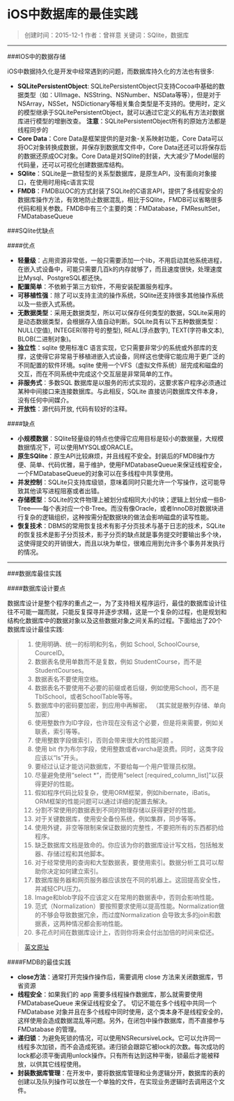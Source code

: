 # iOS中数据库的最佳实践
> 创建时间：2015-12-1 
> 作者：曾祥意
> 关键词：SQlite，数据库  

----------


###IOS中的数据存储

iOS中数据持久化是开发中经常遇到的问题，而数据库持久化的方法也有很多:

- **SQLitePersistentObject**: SQLitePersistentObject只支持Cocoa中基础的数据类型（如：UIImage、NSString、NSNumber、NSData等等），但是对于NSArray，NSSet，NSDictionary等相关集合类型是不支持的。使用时，定义的模型继承于SQLitePersistentObject，就可以通过它定义的私有方法对数据库进行模型的增删改查。
**注意**：SQLitePersistentObject所有的原始方法都是线程同步的
- **Core Data**：Core Data是框架提供的是对象-关系映射功能，Core Data可以将OC对象转换成数据，并保存到数据库文件中，Core Data还还可以将保存后的数据还原成OC对象。Core Data是对SQlite的封装，大大减少了Model层的代码量，还可以可视化创建数据库结构。
- **SQlite**：SQLite是一款轻型的关系型数据库，是原生API，没有面向对象接口，在使用时用纯c语言实现
- **FMDB**：FMDB以OC的方式封装了SQLite的C语言API，提供了多线程安全的数据库操作方法，有效地防止数据混乱，相比于SQlite，FMDB可以省略很多代码和相关参数。FMDB中有三个主要的类：FMDatabase，FMResultSet，FMDatabaseQueue

###SQlite优缺点

####优点
- **轻量级**：占用资源非常低，一般只需要添加一个lib，不用启动其他系统进程，在嵌入式设备中，可能只需要几百k的内存就够了，而且速度很快，处理速度比Mysql、PostgreSQL都还快。
- **配置简单**：不依赖于第三方软件，不用安装配置服务程序。
- **可移植性强**：除了可以支持主流的操作系统，SQlite还支持很多其他操作系统以及一些嵌入式系统。
- **无数据类型**：采用无数据类型，所以可以保存任何类型的数据，SQLite采用的是动态数据类型，会根据存入值自动判断。SQLite具有以下五种数据类型：NULL(空值), INTEGER(带符号的整型), REAL(浮点数字), TEXT(字符串文本), BLOB(二进制对象)。
- **独立性**：sqlite 使用标准C 语言实现，它只需要非常少的系统或外部库的支撑，这使得它非常易于移植进嵌入式设备，同样这也使得它能应用于更广泛的不同配置的软件环境。sqlite 使用一个VFS（虚拟文件系统）层完成和磁盘的交互，而在不同系统中完成这个交互层是非常简单的工作。
- **非服务式**：多数SQL 数据库是以服务的形式实现的，这要求客户程序必须通过某种中间接口来连接数据库。与此相反，SQLite 直接访问数据库文件本身，没有任何中间媒介。
-  **开放性**：源代码开放, 代码有较好的注释。

####缺点
- **小规模数据**：SQlite轻量级的特点也使得它应用目标是较小的数据量，大规模数据情况下，可以使用MYSQL或ORACLE。
- **原生SQlite**：原生API比较麻烦，并且线程不安全。封装后的FMDB操作方便、简单、代码优雅，易于维护，使用FMDatabaseQueue来保证线程安全，一个FMDatabaseQueue的对象可以在多线程中共享使用。
- **并发控制**：SQLite只支持库级锁，意味着同时只能允许一个写操作，这可能导致其他读写进程阻塞或者出错。
- **存储模型**：SQLite的文件物理上被划分成相同大小的块；逻辑上划分成一些B-Tree——每个表对应一个B-Tree。而没有像Oracle，或者InnoDB对数据块进行复杂的逻辑组织，这种按需分配数据块的做法会影响磁盘的读写性能。
- **恢复技术**：DBMS的常用恢复技术有影子分页技术与基于日志的技术，SQLite的恢复技术是影子分页技术，影子分页的缺点就是事务提交时要输出多个块，这使得提交的开销很大，而且以块为单位，很难应用到允许多个事务并发执行的情况。

----------


###数据库最佳实践

####数据库设计要点

数据库设计是整个程序的重点之一，为了支持相关程序运行，最佳的数据库设计往往不可能一蹴而就，只能反复探寻并逐步求精，这是一个复杂的过程，也是规划和结构化数据库中的数据对象以及这些数据对象之间关系的过程。下面给出了20个数据库设计最佳实践:

>1. 使用明确、统一的标明和列名，例如 School, SchoolCourse, CourceID。
>2. 数据表名使用单数而不是复数，例如 StudentCourse，而不是StudentCourses。
>3. 数据表名不要使用空格。
>4. 数据表名不要使用不必要的前缀或者后缀，例如使用School，而不是TblSchool，或者SchoolTable等等。
>5. 数据库中的密码要加密，到应用中再解密。 （其实就是散列存储、单向加密）
>6. 使用整数作为ID字段，也许现在没有这个必要，但是将来需要，例如关联表，索引等等。
>7. 使用整数字段做索引，否则会带来很大的性能问题 。
>8. 使用 bit 作为布尔字段，使用整数或者varcha是浪费。同时，这类字段应该以“Is”开头。
>9. 要经过认证才能访问数据库，不要给每一个用户管理员权限。
>10. 尽量避免使用“select *”，而使用“select [required_column_list]”以获得更好的性能。
>11. 假如程序代码比较复杂，使用ORM框架，例如hibernate，iBatis。ORM框架的性能问题可以通过详细的配置去解决。
>12. 分割不常使用的数据表到不同的物理存储以获得更好的性能。
>13. 对于关键数据库，使用安全备份系统，例如集群，同步等等。
>14. 使用外键，非空等限制来保证数据的完整性，不要把所有的东西都扔给程序。
>15. 缺乏数据库文档是致命的。你应该为你的数据库设计写文档，包括触发器、存储过程和其他脚本。
>16. 对于经常使用的查询和大型数据表，要使用索引。数据分析工具可以帮助你决定如何建立索引。
>17. 数据库服务器和网页服务器应该放在不同的机器上。这回提高安全性，并减轻CPU压力。
>18. Image和blob字段不应该定义在常用的数据表中，否则会影响性能。
>19. 范式（Normalization）要按照要求使用以提高性能。Normalization做的不够会导致数据冗余，而过度Normalization 会导致太多的join和数据表，这两种情况都会影响性能。
>20. 多花点时间在数据库设计上，否则你将来会付出加倍的时间来偿还。


>[英文原址](http://www.javacodegeeks.com/2012/02/20-database-design-best-practices.html)

####FMDB的最佳实践
- **close方法**：通常打开完操作操作后，需要调用 close 方法来关闭数据库，节省资源
- **线程安全**：如果我们的 app 需要多线程操作数据库，那么就需要使用 FMDatabaseQueue 来保证线程安全了。 切记不能在多个线程中共同一个 FMDatabase 对象并且在多个线程中同时使用，这个类本身不是线程安全的，这样使用会造成数据混乱等问题。另外，在闭包中操作数据库，而不直接参与 FMDatabase 的管理。
- **递归锁**：为避免死锁的情况，可以使用NSRecursiveLock。它可以允许同一线程多次加锁，而不会造成死锁。递归锁会跟踪它被lock的次数。每次成功的lock都必须平衡调用unlock操作。只有所有达到这种平衡，锁最后才能被释放，以供其它线程使用。
- **封装数据库管理**：在开发中，要将数据库管理和业务逻辑分开，数据库的表的创建以及队列操作可以放在一个单独的文件，在实现业务逻辑时去调用这个文件。
